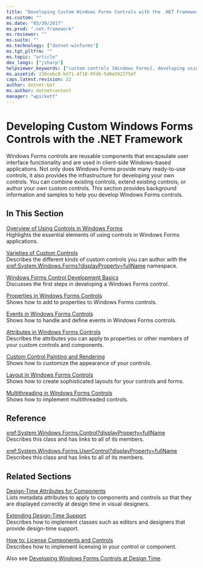 ```yaml
---
title: "Developing Custom Windows Forms Controls with the .NET Framework"
ms.custom: ""
ms.date: "03/30/2017"
ms.prod: ".net-framework"
ms.reviewer: ""
ms.suite: ""
ms.technology: ["dotnet-winforms"]
ms.tgt_pltfrm: ""
ms.topic: "article"
dev_langs: ["jsharp"]
helpviewer_keywords: ["custom controls [Windows Forms], developing using code", "Control class, Windows Forms"]
ms.assetid: 236cebc0-bd71-4f18-9fd6-5d0e592375df
caps.latest.revision: 22
author: dotnet-bot
ms.author: dotnetcontent
manager: "wpickett"
---
```

# Developing Custom Windows Forms Controls with the .NET Framework
Windows Forms controls are reusable components that encapsulate user interface functionality and are used in client-side Windows-based applications. Not only does Windows Forms provide many ready-to-use controls, it also provides the infrastructure for developing your own controls. You can combine existing controls, extend existing controls, or author your own custom controls. This section provides background information and samples to help you develop Windows Forms controls.  
  
## In This Section  
 [Overview of Using Controls in Windows Forms](../../../../docs/framework/winforms/controls/overview-of-using-controls-in-windows-forms.md)  
 Highlights the essential elements of using controls in Windows Forms applications.  
  
 [Varieties of Custom Controls](../../../../docs/framework/winforms/controls/varieties-of-custom-controls.md)  
 Describes the different kinds of custom controls you can author with the <xref:System.Windows.Forms?displayProperty=fullName> namespace.  
  
 [Windows Forms Control Development Basics](../../../../docs/framework/winforms/controls/windows-forms-control-development-basics.md)  
 Discusses the first steps in developing a Windows Forms control.  
  
 [Properties in Windows Forms Controls](../../../../docs/framework/winforms/controls/properties-in-windows-forms-controls.md)  
 Shows how to add to properties to Windows Forms controls.  
  
 [Events in Windows Forms Controls](../../../../docs/framework/winforms/controls/events-in-windows-forms-controls.md)  
 Shows how to handle and define events in Windows Forms controls.  
  
 [Attributes in Windows Forms Controls](../../../../docs/framework/winforms/controls/attributes-in-windows-forms-controls.md)  
 Describes the attributes you can apply to properties or other members of your custom controls and components.  
  
 [Custom Control Painting and Rendering](../../../../docs/framework/winforms/controls/custom-control-painting-and-rendering.md)  
 Shows how to customize the appearance of your controls.  
  
 [Layout in Windows Forms Controls](../../../../docs/framework/winforms/controls/layout-in-windows-forms-controls.md)  
 Shows how to create sophisticated layouts for your controls and forms.  
  
 [Multithreading in Windows Forms Controls](../../../../docs/framework/winforms/controls/multithreading-in-windows-forms-controls.md)  
 Shows how to implement multithreaded controls.  
  
## Reference  
 <xref:System.Windows.Forms.Control?displayProperty=fullName>  
 Describes this class and has links to all of its members.  
  
 <xref:System.Windows.Forms.UserControl?displayProperty=fullName>  
 Describes this class and has links to all of its members.  
  
## Related Sections  
 [Design-Time Attributes for Components](http://msdn.microsoft.com/library/12050fe3-9327-4509-9e21-4ee2494b95c3)  
 Lists metadata attributes to apply to components and controls so that they are displayed correctly at design time in visual designers.  
  
 [Extending Design-Time Support](http://msdn.microsoft.com/library/d6ac8a6a-42fd-4bc8-bf33-b212811297e2)  
 Describes how to implement classes such as editors and designers that provide design-time support.  
  
 [How to: License Components and Controls](http://msdn.microsoft.com/library/8e66c1ed-a445-4b26-8185-990b6e2bbd57)  
 Describes how to implement licensing in your control or component.  
  
 Also see [Developing Windows Forms Controls at Design Time](http://msdn.microsoft.com/library/w29y3h59\(v=vs.110\)).
